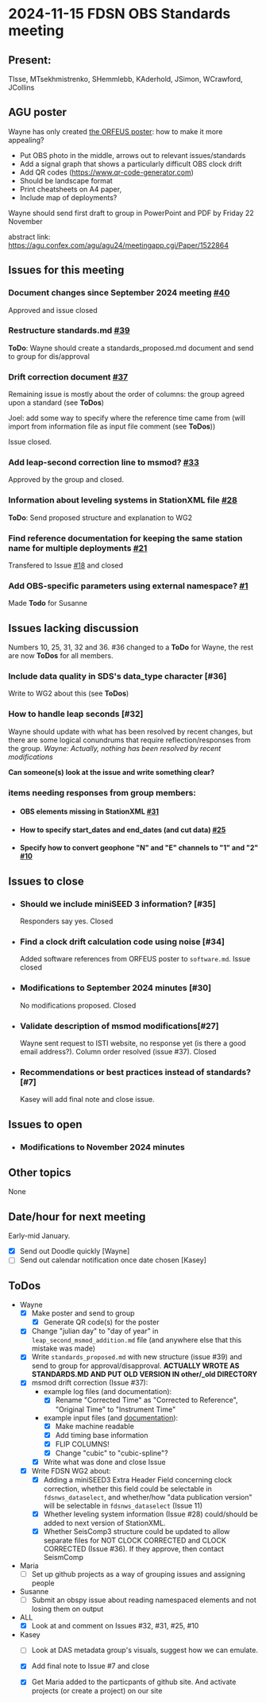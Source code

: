 # 2024-11-15 FDSN OBS Standards meeting

## Present: 
TIsse, MTsekhmistrenko, SHemmlebb, KAderhold, JSimon, WCrawford, JCollins


## AGU poster
Wayne has only created [the ORFEUS poster](https://github.com/FDSN/OBS-standards/blob/main/other/2024.11_MarineStandards.pdf): how to make it more appealing?
- Put OBS photo in the middle, arrows out to relevant issues/standards
- Add a signal graph that shows a particularly difficult OBS clock drift
- Add QR codes (https://www.qr-code-generator.com)
- Should be landscape format
- Print cheatsheets on A4 paper, 
- Include map of deployments?

Wayne should send first draft to group in PowerPoint and PDF by Friday 22 November

abstract link: https://agu.confex.com/agu/agu24/meetingapp.cgi/Paper/1522864


## Issues for this meeting

### Document changes since September 2024 meeting [#40](https://github.com/FDSN/OBS-standards/issues/40)
Approved and issue closed

### Restructure standards.md [#39](https://github.com/FDSN/OBS-standards/issues/39)
**ToDo**: Wayne should create a standards_proposed.md document and send to group for dis/approval

### Drift correction document [#37](https://github.com/FDSN/OBS-standards/issues/37)

Remaining issue is mostly about the order of columns: the group agreed upon a standard (see **ToDos**)

Joel: add some way to specify where the reference time came from (will import from information file as input file comment (see **ToDos**))

Issue closed.

### Add leap-second correction line to msmod? [#33](https://github.com/FDSN/OBS-standards/issues/33)

Approved by the group and closed.

### Information about leveling systems in StationXML file [#28](https://github.com/FDSN/OBS-standards/issues/28)

**ToDo**: Send proposed structure and explanation to WG2

### Find reference documentation for keeping the same station name for multiple deployments [#21](https://github.com/FDSN/OBS-standards/issues/21)

Transfered to Issue [#18](https://github.com/FDSN/OBS-standards/issues/18) and closed

### Add OBS-specific parameters using external namespace? [#1](https://github.com/FDSN/OBS-standards/issues/1)

Made **Todo** for Susanne

## Issues lacking discussion

Numbers 10, 25, 31, 32 and 36.  #36 changed to a **ToDo** for Wayne, the rest are now **ToDos** for all members.

### Include data quality in SDS's data_type character [#36]

Write to WG2 about this (see **ToDos**)

### How to handle leap seconds [#32]

Wayne should update with what has been resolved by recent changes, but there are some logical conundrums that require reflection/responses from the group.  *Wayne: Actually, nothing has been resolved by recent modifications*

**Can someone(s) look at the issue and write something clear?**

### items needing responses from group members:
- #### OBS elements missing in StationXML [#31](https://github.com/FDSN/OBS-standards/issues/31)
- #### How to specify start_dates and end_dates (and cut data) [#25](https://github.com/FDSN/OBS-standards/issues/25)
- #### Specify how to convert geophone "N" and "E" channels to "1" and "2" [#10](https://github.com/FDSN/OBS-standards/issues/10)


## Issues to close

- ### Should we include miniSEED 3 information? [#35]
  Responders say yes.  Closed
- ### Find a clock drift calculation code using noise [#34]
  Added software references from ORFEUS poster to ``software.md``.  Issue closed
- ### Modifications to September 2024 minutes [#30]
  No modifications proposed.  Closed
- ### Validate description of msmod modifications[#27]
  Wayne sent request to ISTI website, no response yet (is there a good email address?).  Column order resolved (issue #37).  Closed
- ### Recommendations or best practices instead of standards? [#7]
  Kasey will add final note and close issue. 

## Issues to open

- ### Modifications to November 2024 minutes

## Other topics

None

## Date/hour for next meeting

Early-mid January.

- [X] Send out Doodle quickly [Wayne]
- [ ] Send out calendar notification once date chosen [Kasey]

## ToDos

- Wayne
    - [X] Make poster and send to group
        - [X] Generate QR code(s) for the poster
    - [X] Change "julian day" to "day of year" in `leap_second_msmod_addition.md` file (and anywhere else that this mistake was made)
    - [X] Write `standards_proposed.md` with new structure (issue #39) and send to group for approval/disapproval.
          **ACTUALLY WROTE AS STANDARDS.MD AND PUT OLD VERSION IN other/_old DIRECTORY**
    - [X] msmod drift correction (Issue #37):
        - example log files (and documentation):
            - [X] Rename "Corrected Time" as "Corrected to Reference", "Original Time" to "Instrument Time"
        - example input files (and [documentation](https://github.com/FDSN/OBS-standards/blob/main/other/msmod_drift_addition.md)):
            - [X] Make machine readable
            - [X] Add timing base information
            - [X] FLIP COLUMNS!
            - [X] Change "cubic" to "cubic-spline"?
        - [X] Write what was done and close Issue
    - [X]  Write FDSN WG2 about:
        - [X] Adding a miniSEED3 Extra Header Field concerning clock correction, whether this field could be selectable in ```fdsnws_dataselect```, and whether/how "data publication version" will be selectable in ```fdsnws_dataselect``` (Issue 11)
        - [X] Whether leveling system information (Issue #28) could/should be added to next version of StationXML.
        - [X] Whether SeisComp3 structure could be updated to allow separate files for NOT CLOCK CORRECTED and CLOCK CORRECTED (Issue #36).  If they approve, then contact SeismComp
- Maria
    - [ ] Set up github projects as a way of grouping issues and assigning people
- Susanne
    - [ ] Submit an obspy issue about reading namespaced elements and not losing them on output
- ALL
    - [X] Look at and comment on Issues #32, #31, #25, #10
- Kasey
    - [ ] Look at DAS metadata group's visuals, suggest how we can emulate.
    - [X] Add final note to Issue #7 and close
    - [X] Get Maria added to the particpants of github site.  And activate projects (or create a project) on our site

